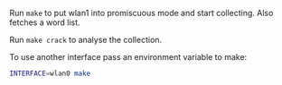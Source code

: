 Run ```make``` to put wlan1 into promiscuous mode and start collecting. Also fetches a word list.

Run ```make crack``` to analyse the collection.

To use another interface pass an environment variable to make:
```bash
INTERFACE=wlan0 make
```
